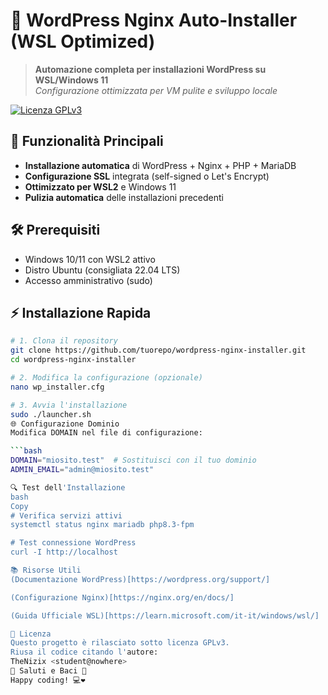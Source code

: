 # 🚀 WordPress Nginx Auto-Installer (WSL Optimized)

> **Automazione completa per installazioni WordPress su WSL/Windows 11**  
> _Configurazione ottimizzata per VM pulite e sviluppo locale_

[![Licenza GPLv3](https://img.shields.io/badge/Licenza-GPLv3-blue.svg)](https://www.gnu.org/licenses/gpl-3.0.html)

## 📌 Funzionalità Principali
- **Installazione automatica** di WordPress + Nginx + PHP + MariaDB
- **Configurazione SSL** integrata (self-signed o Let's Encrypt)
- **Ottimizzato per WSL2** e Windows 11
- **Pulizia automatica** delle installazioni precedenti

## 🛠️ Prerequisiti
- Windows 10/11 con WSL2 attivo
- Distro Ubuntu (consigliata 22.04 LTS)
- Accesso amministrativo (sudo)

## ⚡ Installazione Rapida
```bash
# 1. Clona il repository
git clone https://github.com/tuorepo/wordpress-nginx-installer.git
cd wordpress-nginx-installer

# 2. Modifica la configurazione (opzionale)
nano wp_installer.cfg

# 3. Avvia l'installazione
sudo ./launcher.sh
🌐 Configurazione Dominio
Modifica DOMAIN nel file di configurazione:

```bash 
DOMAIN="miosito.test"  # Sostituisci con il tuo dominio
ADMIN_EMAIL="admin@miosito.test"

🔍 Test dell'Installazione
bash
Copy
# Verifica servizi attivi
systemctl status nginx mariadb php8.3-fpm

# Test connessione WordPress
curl -I http://localhost

📚 Risorse Utili
(Documentazione WordPress)[https://wordpress.org/support/]

(Configurazione Nginx)[https://nginx.org/en/docs/]

(Guida Ufficiale WSL)[https://learn.microsoft.com/it-it/windows/wsl/]

📜 Licenza
Questo progetto è rilasciato sotto licenza GPLv3.
Riusa il codice citando l'autore:
TheNizix <student@nowhere>  
👋 Saluti e Baci 🚀
Happy coding! 💻❤️